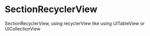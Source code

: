 # SectionRecyclerView

SectionRecyclerView, using recyclerView like using UITableView or UICollectionView